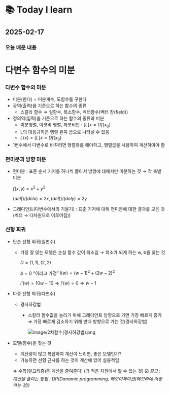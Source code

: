 # 📚 Today I learn

## 2025-02-17

### 오늘 배운 내용

# 다변수 함수의 미분

### 다변수 함수의 미분

- 미분(한다) = 미분계수, 도함수를 구한다
- 공역(출력)을 기준으로 하는 함수의 종류
    - 스칼라 함수 ⇒ 실함수, 복소함수, 벡터함수(벡터 장(field))
- 정의역(입력)을 기준으로 하는 함수의 종류와 미분
    - 미분행렬, 야코비 행렬, 자코비안 : $[L]x = Df(x_0)$
    - L의 대응규칙은 행렬 왼쪽 곱으로 나타낼 수 있음
    - $L(x) = [L]x = Df(x_0)$
- 1변수에서 다변수로 바꾸려면 행렬화를 해야하고, 행렬곱을 사용하여 계산하여야 함

### 편미분과 방향 미분

- 편미분 : 표준 순서 기저를 하나씩 뽑아서 방향에 대해서만 미분하는 것 → 각 축별 미분
    
    $f(x, y) = x^2 + y^2$
    
    $(del f)/(del x) = 2x, (del f)/(del y) = 2y$
    
- 그레디언트(다변수에서의 기울기) : 표준 기저에 대해 편미분에 대한 결과를 모은 것 (벡터 → 다차원으로 이루어짐))

### 선형 회귀

- 단순 선형 회귀(일변수)
    - 가장 잘 맞는 모델은 손실 함수 값이 최소임
    → 최소가 되게 하는 w, b를 찾는 것
        
        $D = {(1, 1), (2, 2)}$
        
        $b = 0$
         “이라고 가정”
        $l(w) = (w - 1)^2 + (2w - 2)^2$
        
        $l’(w) = 10w - 10 ⇒ l’(w) = 0 ⇒ w -1$ 
        
- 다중 선형 회귀(다변수)
    - 경사하강법
        - 스칼라 함수값을 늘리기 위해 그레디언트 방향으로 가면 가장 빠르게 증가 
        ⇒ 가장 빠르게 감소하기 위해 반대 방향으로 가는 것(경사하강법)
            
            ![image/2차함수(경사하강법).png](https://github.com/ahyun0/2-rina-kim-til/blob/main/image/2%E1%84%8E%E1%85%A1%E1%84%92%E1%85%A1%E1%86%B7%E1%84%89%E1%85%AE(%E1%84%80%E1%85%A7%E1%86%BC%E1%84%89%E1%85%A1%E1%84%92%E1%85%A1%E1%84%80%E1%85%A1%E1%86%BC%E1%84%87%E1%85%A5%E1%86%B8).png)
            
- 모델(함수)을 찾는 것
    - 계산량이 많고 복잡하여 계산이 느리면, 좋은 모델인가?
    - 가능하면 선형 근사를 하는 것이 계산에 있어 실용적임
    
    ⇒ 수학(알고리즘)은 계산을 줄여준다! (더 적은 자원에서 할 수 있는 것)
    ☑️ *참고 : 계산을 줄이는 방법 : DP(Danamic programming, 메모이제이션(메모리에 저장하는 것))*

